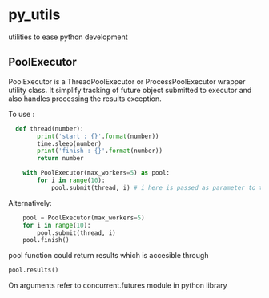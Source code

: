 # py_utils
utilities to ease python development

## PoolExecutor
PoolExecutor is a ThreadPoolExecutor or ProcessPoolExecutor wrapper
utility class. It simplify tracking of future object submitted to executor
and also handles processing the results exception.

To use :
```python
  def thread(number):
        print('start : {}'.format(number))
        time.sleep(number)
        print('finish : {}'.format(number))
        return number

    with PoolExecutor(max_workers=5) as pool:
        for i in range(10):
            pool.submit(thread, i) # i here is passed as parameter to thread method
```
Alternatively:
````python
    pool = PoolExecutor(max_workers=5)
    for i in range(10):
        pool.submit(thread, i)
    pool.finish()
````
pool function could return results which is accesible through 
````python
pool.results()
````
On arguments refer to concurrent.futures module in python library
